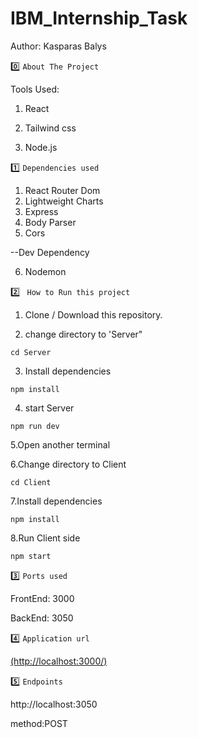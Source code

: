 # IBM_Internship_Task

Author: Kasparas Balys

:zero: `About The Project`

Tools Used:

1. React

2. Tailwind css

3. Node.js


:one: `Dependencies used`

1. React Router Dom
2. Lightweight Charts
3. Express
4. Body Parser
5. Cors

--Dev Dependency

6. Nodemon

:two:  ` How to Run this project`




1. Clone / Download this repository.

2. change directory to 'Server"

  `cd Server`
  
3. Install dependencies

  `npm install`
  
4. start Server

  `npm run dev`
  

  
5.Open another terminal

6.Change directory to Client

  `cd Client`
  
7.Install dependencies

  `npm install`
  
8.Run Client side

  `npm start`
  
  
:three: `Ports used`

FrontEnd: 3000

BackEnd: 3050

:four: `Application url`

[(http://localhost:3000/)](http://localhost:3000/)
  
:five: `Endpoints`

http://localhost:3050

method:POST
